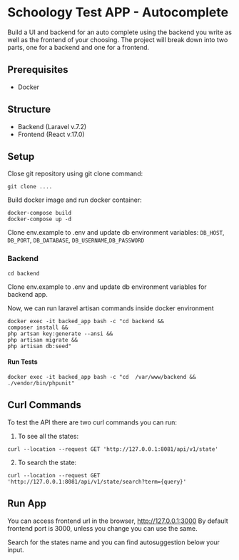 # Schoology Test APP - Autocomplete

Build a UI and backend for an auto complete using the backend you write as well as the frontend of your choosing. The project will break down into two parts, one for a backend and one for a frontend.

## Prerequisites
- Docker

## Structure
- Backend (Laravel v.7.2)
- Frontend (React v.17.0)

## Setup

Close git repository using git clone command:
```
git clone ....
```
Build docker image and run docker container:
```
docker-compose build
docker-compose up -d
```
Clone env.example to .env and update db environment variables:
`DB_HOST`, `DB_PORT`, `DB_DATABASE`, `DB_USERNAME`,`DB_PASSWORD`

### Backend
```
cd backend 
```
Clone env.example to .env and update db environment variables for backend app.

Now, we can run laravel artisan commands inside docker environment
```
docker exec -it backed_app bash -c "cd backend &&
composer install &&
php artsan key:generate --ansi &&
php artisan migrate &&
php artisan db:seed"
```

#### Run Tests
```
docker exec -it backed_app bash -c "cd  /var/www/backend && ./vendor/bin/phpunit"
```

## Curl Commands
To test the API there are two curl commands you can run:
1. To see all the states:
```
curl --location --request GET 'http://127.0.0.1:8081/api/v1/state'
```

2. To search the state:
```
curl --location --request GET 'http://127.0.0.1:8081/api/v1/state/search?term={query}'
```
## Run App
You can access frontend url in the browser, http://127.0.0.1:3000
By default frontend port is 3000, unless you change you can use the same.

Search for the states name and you can find autosuggestion below your input.
